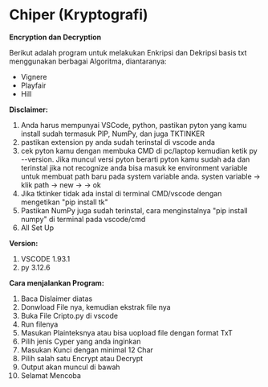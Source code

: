 # Chiper (Kryptografi)
**Encryption dan Decryption**

Berikut adalah program untuk melakukan Enkripsi dan Dekripsi basis txt menggunakan berbagai Algoritma, diantaranya:
- Vignere
- Playfair
- Hill

**Disclaimer:** 
1. Anda harus mempunyai VSCode, python, pastikan pyton yang kamu install sudah termasuk PIP, NumPy, dan juga TKTINKER
2. pastikan extension py anda sudah terinstal di vscode anda
3. cek pyton kamu dengan membuka CMD di pc/laptop kemudian ketik py --version. Jika muncul versi pyton berarti pyton kamu sudah ada dan terinstal jika not recognize anda bisa masuk ke environment variable untuk membuat path baru pada system variable anda. systen variable -> klik path -> new -> <arahkan ke directori dimana anda menginstal py sebelunya> -> ok
4. Jika tktinker tidak ada instal di terminal CMD/vscode dengan mengetikan "pip install tk"
5. Pastikan NumPy juga sudah terinstal, cara menginstalnya "pip install numpy" di terminal pada vscode/cmd
7. All Set Up

**Version:**
1. VSCODE 1.93.1
2. py 3.12.6

**Cara menjalankan Program:**
1. Baca Dislaimer diatas
2. Donwload File nya, kemudian ekstrak file nya
3. Buka File Cripto.py di vscode
4. Run filenya
5. Masukan Plainteksnya atau bisa uopload file dengan format TxT
6. Pilih jenis Cyper yang anda inginkan
7. Masukan Kunci dengan minimal 12 Char
8. Pilih salah satu Encrypt atau Decrypt
9. Output akan muncul di bawah
10. Selamat Mencoba

  
